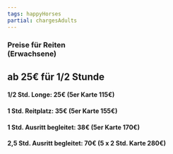 ```yaml
---
tags: happyHorses
partial: chargesAdults
---
```


### Preise für Reiten<br/>(Erwachsene)

## ab 25€ für 1/2 Stunde

#### 1/2 Std. Longe: 25€ (5er Karte 115€)

#### 1 Std. Reitplatz: 35€ (5er Karte 155€)

#### 1 Std. Ausritt begleitet: 38€ (5er Karte 170€)

#### 2,5 Std. Ausritt begleitet: 70€ (5 x 2 Std. Karte 280€)

